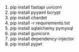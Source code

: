 1. pip install fastapi uvicorn
2. pip install pyyaml bcrypt
3. pip install chardet
4. pip install -r requirements.txt
5. pip install sqlalchemy pymysql
6. pip install gunicorn
7. pip install dependency-injector
8. pip install pyjwt





